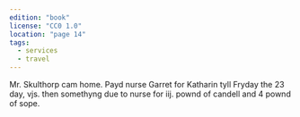 ```yaml
---
edition: "book"
license: "CC0 1.0"
location: "page 14"
tags:
  - services
  - travel
---
```

Mr. Skulthorp cam
home. Payd nurse Garret for Katharin tyll Fryday the 23 day,
vjs. then somethyng due to nurse for iij. pownd of candell and 4
pownd of sope.
